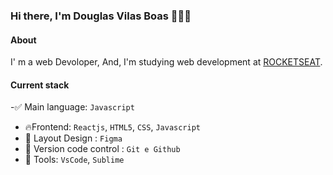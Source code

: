 ### Hi there, I'm Douglas Vilas Boas 👨🏻‍💻

#### About 
I' m a web Devoloper, And, I'm studying web development at [ROCKETSEAT](https://app.rocketseat.com.br/).

#### Current stack
-✅ Main language: `Javascript`
- 🔥Frontend: `Reactjs`, `HTML5`, `CSS`, `Javascript`
- 📝 Layout Design : `Figma`
- 📄 Version code control : `Git e Github`
- 🔧 Tools: `VsCode`, `Sublime`

  

